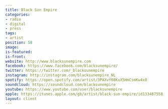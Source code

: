 ```yaml
---
title: Black Sun Empire
categories:
- radio
- digital
- press
tags:
- artist
position: 58
image: 
is-featured: 
is-front: 
website: http://www.blacksunempire.com
facebook: https://www.facebook.com/blacksunempire/
twitter: https://twitter.com/_blacksunempire
instagram: http://instagram.com/blacksunempire_NL
spotify: https://open.spotify.com/artist/3PAXvY08KxX5HmCsmKw4x8
soundcloud: https://soundcloud.com/blacksunempire
youtube: https://www.youtube.com/user/blacksunempire
apple: https://itunes.apple.com/gb/artist/black-sun-empire/id133487558
layout: client
---
```


